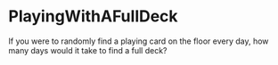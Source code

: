 # PlayingWithAFullDeck
If you were to randomly find a playing card on the floor every day, how many days would it take to find a full deck?

